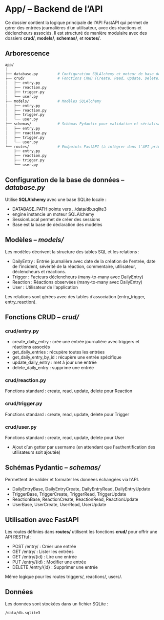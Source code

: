 # App/ – Backend de l’API

Ce dossier contient la logique principale de l'API FastAPI qui permet de gérer des entrées journalières d’un utilisateur, avec des réactions et déclencheurs associés. Il est structuré de manière modulaire avec des dossiers **crud/**, **models/**, **schemas/**, et **routes/**.

## Arborescence

```bash
app/
│
├── database.py         # Configuration SQLAlchemy et moteur de base de données
├── crud/               # Fonctions CRUD (Create, Read, Update, Delete)
│   ├── entry.py
│   ├── reaction.py
│   ├── trigger.py
│   └── user.py
├── models/             # Modèles SQLAlchemy
│   ├── entry.py
│   ├── reaction.py
│   ├── trigger.py
│   └── user.py
├── schemas/            # Schémas Pydantic pour validation et sérialisation
│   ├── entry.py
│   ├── reaction.py
│   ├── trigger.py
│   └── user.py
└── routes/             # Endpoints FastAPI (à intégrer dans l’API principale)
    ├── entry.py
    ├── reaction.py
    ├── trigger.py
    └── user.py
```

## Configuration de la base de données – *database.py*

Utilise **SQLAlchemy** avec une base SQLite locale :

- DATABASE_PATH pointe vers ../data/db.sqlite3
- engine instancie un moteur SQLAlchemy
- SessionLocal permet de créer des sessions
- Base est la base de déclaration des modèles

## Modèles – *models/*

Les modèles décrivent la structure des tables SQL et les relations :

- DailyEntry : Entrée journalière avec date de la création de l'entrée, date de l'incident, sévérité de la réaction, commentaire, utilisateur, déclencheurs et réactions.
- Trigger : Facteurs déclencheurs (many-to-many avec DailyEntry)
- Reaction : Réactions observées (many-to-many avec DailyEntry)
- User : Utilisateur de l'application

Les relations sont gérées avec des tables d’association (entry_trigger, entry_reaction).

## Fonctions CRUD – *crud/*

### crud/entry.py

- create_daily_entry : crée une entrée journalière avec triggers et réactions associés
- get_daily_entries : récupère toutes les entrées
- get_daily_entry_by_id : récupère une entrée spécifique
- update_daily_entry : met à jour une entrée
- delete_daily_entry : supprime une entrée

### crud/reaction.py

Fonctions standard : create, read, update, delete pour Reaction

### crud/trigger.py

Fonctions standard : create, read, update, delete pour Trigger

### crud/user.py

Fonctions standard : create, read, update, delete pour User
- Ajout d’un getter par username (en attendant que l'authentification des utilisateurs soit ajoutée)

## Schémas Pydantic – *schemas/*

Permettent de valider et formater les données échangées via l’API.
- DailyEntryBase, DailyEntryCreate, DailyEntryRead, DailyEntryUpdate
- TriggerBase, TriggerCreate, TriggerRead, TriggerUpdate
- ReactionBase, ReactionCreate, ReactionRead, ReactionUpdate
- UserBase, UserCreate, UserRead, UserUpdate

## Utilisation avec FastAPI

Les routes définies dans **routes/** utilisent les fonctions **crud/** pour offrir une API RESTful :
- POST /entry/ : Créer une entrée
- GET /entry/ : Lister les entrées
- GET /entry/{id} : Lire une entrée
- PUT /entry/{id} : Modifier une entrée
- DELETE /entry/{id} : Supprimer une entrée

Même logique pour les routes triggers/, reactions/, users/.

## Données

Les données sont stockées dans un fichier SQLite :
```bash
/data/db.sqlite3

